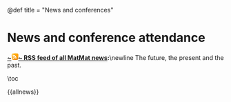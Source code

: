 @def title = "News and conferences"

# News and conference attendance
**[~~~<img class="logo" alt="github" src="/assets/icons/rss.png" />~~~ RSS feed of all MatMat news](/feed.xml):**\newline
The future, the present and the past.

\toc

{{allnews}}
